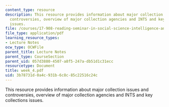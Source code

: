 ```yaml
---
content_type: resource
description: This resource provides information about major collection issues and
  controversies, overview of major collection agencies and INTS and key collections
  issues.
file: /courses/17-908-reading-seminar-in-social-science-intelligence-and-national-security-fall-2005/3b78731d0a4c931b6c8c85c22516c24c_week_4.pdf
file_type: application/pdf
learning_resource_types:
- Lecture Notes
ocw_type: OCWFile
parent_title: Lecture Notes
parent_type: CourseSection
parent_uid: 057d3880-4507-a8f5-247a-db51d1c31ecc
resourcetype: Document
title: week_4.pdf
uid: 3b78731d-0a4c-931b-6c8c-85c22516c24c
---
```

This resource provides information about major collection issues and controversies, overview of major collection agencies and INTS and key collections issues.

